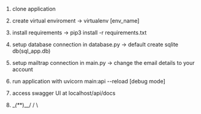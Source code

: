 1. clone application

2. create virtual enviroment -> virtualenv [env_name]

3. install requirements -> pip3 install -r requirements.txt

4. setup database connection in database.py -> default create sqlite db(sql_app.db)

5. setup mailtrap connection in main.py -> change the email details to your account

6. run application with uvicorn main:api --reload [debug mode]

7. access swagger UI at localhost/api/docs 

6. \__(*_*)__/
      /   \
      
    